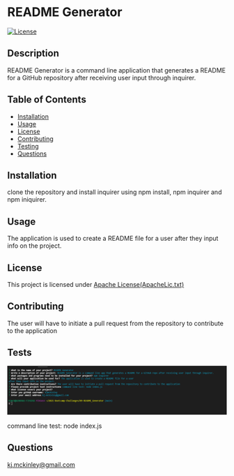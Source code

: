 # README Generator
[![License](https://img.shields.io/badge/License-Apache%202.0-blue.svg)](https://opensource.org/licenses/Apache-2.0)

  ## Description
  README Generator is a command line application that generates a README for a GitHub repository after receiving user input through inquirer.

  ## Table of Contents
  - [Installation](#installation)
  - [Usage](#usage)
  - [License](#license)
  - [Contributing](#contributing)
  - [Testing](#tests)
  - [Questions](#questions)

  ## Installation
  clone the repository and install inquirer using npm install, npm inquirer and npm iniquirer.

  ## Usage
  The application is used to create a README file for a user after they input info on the project.

  ## License
  This project is licensed under [Apache License(ApacheLic.txt)](https://https://www.apache.org/licenses/LICENSE-2.0)

  ## Contributing
  The user will have to initiate a pull request from the repository to contribute to the application

  ## Tests
  ![test image](./assets/command-line.png)

  command line test: node index.js

  ## Questions
  kj.mckinley@gmail.com
